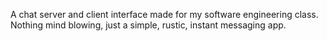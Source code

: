 A chat server and client interface made for my software engineering class. Nothing mind blowing, just a simple, rustic, instant messaging app. 
